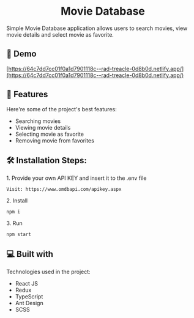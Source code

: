<h1 align="center" id="title">Movie Database</h1>

<p id="description">Simple Movie Database application allows users to search movies, view movie details and select movie as favorite.</p>

<h2>🚀 Demo</h2>

[https://64c7dd7cc01f0a1d7901118c--rad-treacle-0d8b0d.netlify.app/](https://64c7dd7cc01f0a1d7901118c--rad-treacle-0d8b0d.netlify.app/)

<h2>🧐 Features</h2>

Here're some of the project's best features:

- Searching movies
- Viewing movie details
- Selecting movie as favorite
- Removing movie from favorites

<h2>🛠️ Installation Steps:</h2>

<p>1. Provide your own API KEY and insert it to the .env file</p>

```
Visit: https://www.omdbapi.com/apikey.aspx
```

<p>2. Install</p>

```
npm i
```

<p>3. Run</p>

```
npm start
```

<h2>💻 Built with</h2>

Technologies used in the project:

- React JS
- Redux
- TypeScript
- Ant Design
- SCSS

